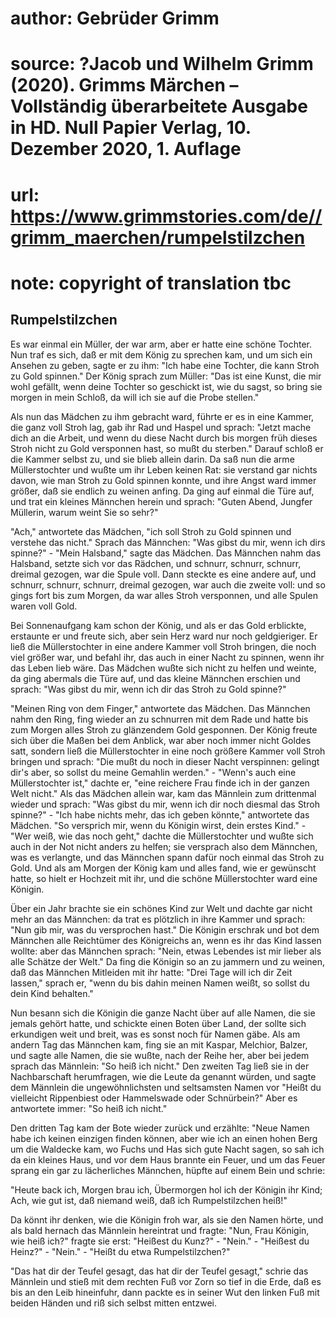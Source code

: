 # author: Gebrüder Grimm
# source: ?Jacob und Wilhelm Grimm (2020). Grimms Märchen – Vollständig überarbeitete Ausgabe in HD. Null Papier Verlag, 10. Dezember 2020, 1. Auflage
# url: https://www.grimmstories.com/de//grimm_maerchen/rumpelstilzchen
# note: copyright of translation tbc

## Rumpelstilzchen 

Es war einmal ein Müller, der war arm, aber er hatte eine schöne
Tochter. Nun traf es sich, daß er mit dem König zu sprechen kam, und um
sich ein Ansehen zu geben, sagte er zu ihm: "Ich habe eine Tochter, die
kann Stroh zu Gold spinnen." Der König sprach zum Müller: "Das ist
eine Kunst, die mir wohl gefällt, wenn deine Tochter so geschickt ist,
wie du sagst, so bring sie morgen in mein Schloß, da will ich sie auf
die Probe stellen."

Als nun das Mädchen zu ihm gebracht ward, führte er es in eine Kammer,
die ganz voll Stroh lag, gab ihr Rad und Haspel und sprach: "Jetzt
mache dich an die Arbeit, und wenn du diese Nacht durch bis morgen früh
dieses Stroh nicht zu Gold versponnen hast, so mußt du sterben." Darauf
schloß er die Kammer selbst zu, und sie blieb allein darin. Da saß nun
die arme Müllerstochter und wußte um ihr Leben keinen Rat: sie verstand
gar nichts davon, wie man Stroh zu Gold spinnen konnte, und ihre Angst
ward immer größer, daß sie endlich zu weinen anfing. Da ging auf einmal
die Türe auf, und trat ein kleines Männchen herein und sprach: "Guten
Abend, Jungfer Müllerin, warum weint Sie so sehr?"

"Ach," antwortete das Mädchen, "ich soll Stroh zu Gold spinnen und
verstehe das nicht." Sprach das Männchen: "Was gibst du mir, wenn ich
dirs spinne?" - "Mein Halsband," sagte das Mädchen. Das Männchen nahm
das Halsband, setzte sich vor das Rädchen, und schnurr, schnurr,
schnurr, dreimal gezogen, war die Spule voll. Dann steckte es eine
andere auf, und schnurr, schnurr, schnurr, dreimal gezogen, war auch die
zweite voll: und so gings fort bis zum Morgen, da war alles Stroh
versponnen, und alle Spulen waren voll Gold.

Bei Sonnenaufgang kam schon der König, und als er das Gold erblickte,
erstaunte er und freute sich, aber sein Herz ward nur noch geldgieriger.
Er ließ die Müllerstochter in eine andere Kammer voll Stroh bringen, die
noch viel größer war, und befahl ihr, das auch in einer Nacht zu
spinnen, wenn ihr das Leben lieb wäre. Das Mädchen wußte sich nicht zu
helfen und weinte, da ging abermals die Türe auf, und das kleine
Männchen erschien und sprach: "Was gibst du mir, wenn ich dir das Stroh
zu Gold spinne?"

"Meinen Ring von dem Finger," antwortete das Mädchen. Das Männchen
nahm den Ring, fing wieder an zu schnurren mit dem Rade und hatte bis
zum Morgen alles Stroh zu glänzendem Gold gesponnen. Der König freute
sich über die Maßen bei dem Anblick, war aber noch immer nicht Goldes
satt, sondern ließ die Müllerstochter in eine noch größere Kammer voll
Stroh bringen und sprach: "Die mußt du noch in dieser Nacht verspinnen:
gelingt dir's aber, so sollst du meine Gemahlin werden." - "Wenn's
auch eine Müllerstochter ist," dachte er, "eine reichere Frau finde
ich in der ganzen Welt nicht." Als das Mädchen allein war, kam das
Männlein zum drittenmal wieder und sprach: "Was gibst du mir, wenn ich
dir noch diesmal das Stroh spinne?" - "Ich habe nichts mehr, das ich
geben könnte," antwortete das Mädchen. "So versprich mir, wenn du
Königin wirst, dein erstes Kind." - "Wer weiß, wie das noch geht,"
dachte die Müllerstochter und wußte sich auch in der Not nicht anders zu
helfen; sie versprach also dem Männchen, was es verlangte, und das
Männchen spann dafür noch einmal das Stroh zu Gold. Und als am Morgen
der König kam und alles fand, wie er gewünscht hatte, so hielt er
Hochzeit mit ihr, und die schöne Müllerstochter ward eine Königin.

Über ein Jahr brachte sie ein schönes Kind zur Welt und dachte gar nicht
mehr an das Männchen: da trat es plötzlich in ihre Kammer und sprach:
"Nun gib mir, was du versprochen hast." Die Königin erschrak und bot
dem Männchen alle Reichtümer des Königreichs an, wenn es ihr das Kind
lassen wollte: aber das Männchen sprach: "Nein, etwas Lebendes ist mir
lieber als alle Schätze der Welt." Da fing die Königin so an zu jammern
und zu weinen, daß das Männchen Mitleiden mit ihr hatte: "Drei Tage
will ich dir Zeit lassen," sprach er, "wenn du bis dahin meinen Namen
weißt, so sollst du dein Kind behalten."

Nun besann sich die Königin die ganze Nacht über auf alle Namen, die sie
jemals gehört hatte, und schickte einen Boten über Land, der sollte sich
erkundigen weit und breit, was es sonst noch für Namen gäbe. Als am
andern Tag das Männchen kam, fing sie an mit Kaspar, Melchior, Balzer,
und sagte alle Namen, die sie wußte, nach der Reihe her, aber bei jedem
sprach das Männlein: "So heiß ich nicht." Den zweiten Tag ließ sie in
der Nachbarschaft herumfragen, wie die Leute da genannt würden, und
sagte dem Männlein die ungewöhnlichsten und seltsamsten Namen vor
"Heißt du vielleicht Rippenbiest oder Hammelswade oder Schnürbein?"
Aber es antwortete immer: "So heiß ich nicht."

Den dritten Tag kam der Bote wieder zurück und erzählte: "Neue Namen
habe ich keinen einzigen finden können, aber wie ich an einen hohen Berg
um die Waldecke kam, wo Fuchs und Has sich gute Nacht sagen, so sah ich
da ein kleines Haus, und vor dem Haus brannte ein Feuer, und um das
Feuer sprang ein gar zu lächerliches Männchen, hüpfte auf einem Bein und
schrie:

"Heute back ich,
Morgen brau ich,
Übermorgen hol ich der Königin ihr Kind;
Ach, wie gut ist, daß niemand weiß,
daß ich Rumpelstilzchen heiß!"

Da könnt ihr denken, wie die Königin froh war, als sie den Namen hörte,
und als bald hernach das Männlein hereintrat und fragte: "Nun, Frau
Königin, wie heiß ich?" fragte sie erst: "Heißest du Kunz?" -
"Nein." - "Heißest du Heinz?" - "Nein." - "Heißt du etwa
Rumpelstilzchen?"

"Das hat dir der Teufel gesagt, das hat dir der Teufel gesagt," schrie
das Männlein und stieß mit dem rechten Fuß vor Zorn so tief in die Erde,
daß es bis an den Leib hineinfuhr, dann packte es in seiner Wut den
linken Fuß mit beiden Händen und riß sich selbst mitten entzwei.
